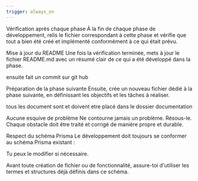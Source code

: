 ```yaml
---
trigger: always_on
---
```


Vérification après chaque phase
À la fin de chaque phase de développement, relis le fichier correspondant à cette phase et vérifie que tout a bien été créé et implémenté conformément à ce qui était prévu.

Mise à jour du README
Une fois la vérification terminée, mets à jour le fichier README.md avec un résumé clair de ce qui a été développé dans la phase.

ensuite fait un commit sur git hub

Préparation de la phase suivante
Ensuite, crée un nouveau fichier dédié à la phase suivante, en définissant les objectifs et les tâches à réaliser.

tous les document sont et doivent etre placé dans le dossier documentation

Aucune esquive de problème
Ne contourne jamais un problème. Résous-le. Chaque obstacle doit être traité et corrigé de manière propre et durable.

Respect du schéma Prisma
Le développement doit toujours se conformer au schéma Prisma existant :

Tu peux le modifier si nécessaire.

Avant toute création de fichier ou de fonctionnalité, assure-toi d'utiliser les termes et structures déjà définis dans ce schéma.